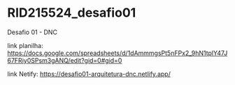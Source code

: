# RID215524_desafio01

Desafio 01 - DNC

link planilha: https://docs.google.com/spreadsheets/d/1dAmmmgsPt5nFPx2_9hN1tplY47J67FRiy0SPsm3gANQ/edit?gid=0#gid=0

link Netify: https://desafio01-arquitetura-dnc.netlify.app/